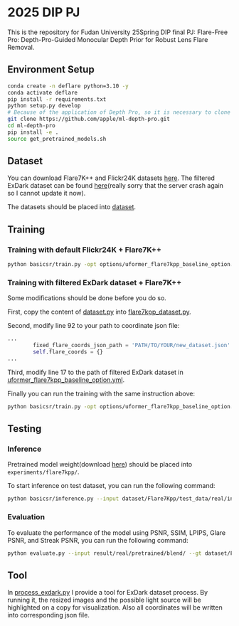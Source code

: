 # 2025 DIP PJ

This is the repository for Fudan University 25Spring DIP final PJ: Flare-Free Pro: Depth-Pro-Guided Monocular Depth
 Prior for Robust Lens Flare Removal.

## Environment Setup

```bash
conda create -n deflare python=3.10 -y
conda activate deflare
pip install -r requirements.txt
python setup.py develop
# Because of the application of Depth Pro, so it is necessary to clone its repository and install the dependencies into current environment. 
git clone https://github.com/apple/ml-depth-pro.git
cd ml-depth-pro
pip install -e .
source get_pretrained_models.sh
```

## Dataset

You can download Flare7K++ and Flickr24K datasets [here](https://drive.google.com/file/d/1rQ2ZG3HHoBOogYw_qnH3SgLlNlsQtPST/view). The filtered ExDark
dataset can be found [here]()(really sorry that the server crash again so I cannot update it now).

The datasets should be placed into [dataset](./deflare/dataset/).

## Training

### Training with default Flickr24K + Flare7K++

```bash
python basicsr/train.py -opt options/uformer_flare7kpp_baseline_option.yml
```

### Training with filtered ExDark dataset + Flare7K++

Some modifications should be done before you do so. 

First, copy the content of [dataset.py](./deflare/dataset.py) into [flare7kpp_dataset.py](./deflare/basicsr/data/flare7kpp_dataset.py).

Second, modify line 92 to your path to coordinate json file: 

```python
...
        fixed_flare_coords_json_path = 'PATH/TO/YOUR/new_dataset.json'
        self.flare_coords = {}
...
```

Third, modify line 17 to the path of filtered ExDark dataset in [uformer_flare7kpp_baseline_option.yml](./deflare/options/uformer_flare7kpp_baseline_option.yml).

Finally you can run the training with the same instruction above:

```bash
python basicsr/train.py -opt options/uformer_flare7kpp_baseline_option.yml
```

## Testing

### Inference

Pretrained model weight(download [here](https://drive.google.com/file/d/1c_tScNxLu8TNBpfGz162vw3CrUBCsBGd/view?usp=drive_link)) should be placed into `experiments/flare7kpp/`.

To start inference on test dataset, you can run the following command:

```bash
python basicsr/inference.py --input dataset/Flare7Kpp/test_data/real/input/ --output result/real/pretrained/ --model_path experiments/flare7kpp/pretrained.pth --flare7kpp
```

### Evaluation

To evaluate the performance of the model using PSNR, SSIM, LPIPS, Glare PSNR, and Streak PSNR, you can run the following command:

```bash
python evaluate.py --input result/real/pretrained/blend/ --gt dataset/Flare7Kpp/test_data/real/gt/ --mask dataset/Flare7Kpp/test_data/real/mask/
```

## Tool

In [process_exdark.py](./process_exdark.py) I provide a tool for ExDark dataset process. By running it, the resized images and the possible light source will be highlighted on a copy for visualization. Also all coordinates will be written into corresponding json file.